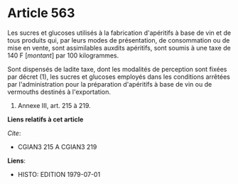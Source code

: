 # Article 563

Les sucres et glucoses utilisés à la fabrication d'apéritifs à base de vin et de tous produits qui, par leurs modes de
présentation, de consommation ou de mise en vente, sont assimilables auxdits apéritifs, sont soumis à une taxe de 140 F
[*montant*] par 100 kilogrammes.

Sont dispensés de ladite taxe, dont les modalités de perception sont fixées par décret (1), les sucres et glucoses employés
dans les conditions arrêtées par l'administration pour la préparation d'apéritifs à base de vin ou de vermouths destinés à
l'exportation.

1)  Annexe III, art. 215 à 219.

**Liens relatifs à cet article**

_Cite_:

  - CGIAN3 215 A CGIAN3 219

**Liens**:

  - HISTO: EDITION 1979-07-01

